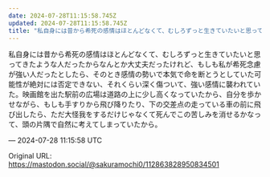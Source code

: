```yaml
---
date: 2024-07-28T11:15:58.745Z
updated: 2024-07-28T11:15:58.745Z
title: "私自身には昔から希死の感情はほとんどなくて、むしろずっと生きていたいと思ってきた[...]"
---
```


<p>私自身には昔から希死の感情はほとんどなくて、むしろずっと生きていたいと思ってきたような人だったからなんとか大丈夫だったけれど、もしも私が希死念慮が強い人だったとしたら、そのとき感情の勢いで本気で命を断とうとしていた可能性が絶対には否定できない、それくらい深く傷ついて、強い感情に襲われていた。映画館を出た駅前の広場は道路の上に少し高くなっていたから、自分を歩かせながら、もしも手すりから飛び降りたり、下の交差点の走っている車の前に飛び出したら、ただ大怪我をするだけじゃなくて死んでこの苦しみを消せるかなって、頭の片隅で自然に考えてしまっていたから。</p>

&mdash; 2024-07-28 11:15:58 UTC

Original URL: https://mastodon.social/@sakuramochi0/112863828950834501
